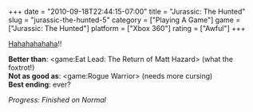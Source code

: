 +++
date = "2010-09-18T22:44:15-07:00"
title = "Jurassic: The Hunted"
slug = "jurassic-the-hunted-5"
category = ["Playing A Game"]
game = ["Jurassic: The Hunted"]
platform = ["Xbox 360"]
rating = ["Awful"]
+++

<a href="http://www.youtube.com/watch?v=3LiM98RIwtc#t=36s">Hahahahahaha</a>!!

<b>Better than</b>: <game:Eat Lead: The Return of Matt Hazard> (what the foxtrot!)  
<b>Not as good as</b>: <game:Rogue Warrior> (needs more cursing)  
<b>Best ending</b>: ever?

<i>Progress: Finished on Normal</i>